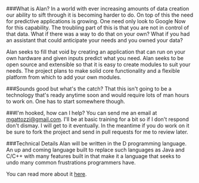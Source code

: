 ###What is Alan?
In a world with ever increasing amounts of data creation our ability to sift
through it is becoming harder to do. On top of this the need for predictive
applications is growing. One need only look to Google Now for this capability.
The troubling part of this is that you are not in control of that data. What if
there was a way to do that on your own? What if you had an assistant that could
anticipate your needs and you owned your data?

Alan seeks to fill that void by creating an application that can run on your
own hardware and given inputs predict what you need. Alan seeks to be open
source and extensible so that it is easy to create modules to suit your needs.
The project plans to make solid core functionality and a flexible platform from
which to add your own modules.

###Sounds good but what's the catch?
That this isn't going to be a technology that's ready anytime soon and would
require lots of man hours to work on. One has to start somewhere though.

###I'm hooked, how can I help?
You can send me an email at mgattozzi@gmail.com. I'll be at basic training for
a bit so if I don't respond don't dismay. I will get to it eventually. In the
meantime if you do work on it be sure to fork the project and send in pull
requests for me to review later.

###Technical Details
Alan will be written in the D programming language. An up and coming language
built to replace such languages as Java and C/C++ with many features built in
that make it a language that seeks to undo many common frustrations programmers
have.

You can read more about it [here](http://dlang.org).
